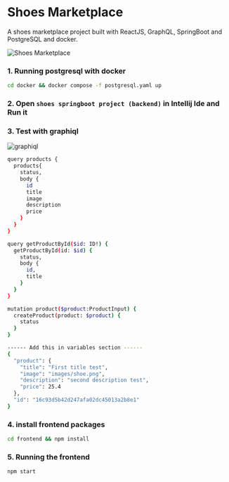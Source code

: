 # Shoes Marketplace

A shoes marketplace project built with ReactJS, GraphQL, SpringBoot and PostgreSQL and docker.

![Shoes Marketplace](/public/screenshots/app.png)


### 1. Running postgresql with docker
```bash
cd docker && docker compose -f postgresql.yaml up
```

### 2. Open `shoes springboot project (backend)` in Intellij Ide and Run it 

### 3. Test with graphiql
![graphiql](/public/screenshots/graphql.png)
```bash
query products {
  products{
    status,
    body {
      id
      title
      image
      description
      price
    }
  } 
}

query getProductById($id: ID!) {
  getProductById(id: $id) {
    status,
    body {
      id,
      title
    }
  }
}

mutation product($product:ProductInput) {
  createProduct(product: $product) {
    status
  }
}

------ Add this in variables section ------
{
  "product": {
    "title": "First title test",
    "image": "images/shoe.png",
    "description": "second description test",
    "price": 25.4
  },
  "id": "16c93d5b42d247afa02dc45013a2b8e1"
}
```


### 4. install frontend packages
```bash
cd frontend && npm install
```


### 5. Running the frontend
```bash
npm start
```

